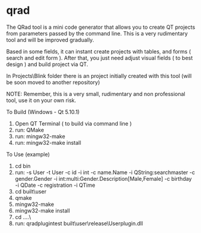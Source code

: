 # qrad

The QRad tool is a mini code generator that allows you to create QT projects from parameters passed by the command line. This is a very rudimentary tool and will be improved gradually.

Based in some fields, it can instant create projects with tables, and forms ( search and edit form ). After that, you just need adjust visual fields ( to best design ) and build project via QT.

In Projects\Blink folder there is an project initially created with this tool (will be soon moved to another repository)

NOTE: Remember, this is a very small, rudimentary and non professional tool, use it on your own risk.


To Build (Windows - Qt 5.10.1)

1. Open QT Terminal ( to build via command line )
2. run: QMake
3. run: mingw32-make
4. run: mingw32-make install

To Use (example)

1. cd bin
2. run: -s User -t User -c id -i int -c name.Name -i QString:searchmaster -c gender.Gender -i int:multi:Gender.Description[Male,Female] -c birthday -i QDate -c registration -i QTime
3. cd built\user
4. qmake
5. mingw32-make
6. mingw32-make install
7. cd ..\..\
8. run: qradplugintest built\user\release\Userplugin.dll

